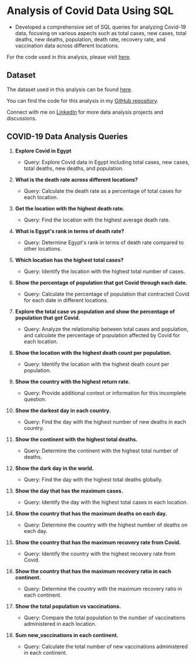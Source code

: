 # Analysis of Covid Data Using SQL
- Developed a comprehensive set of SQL queries for analyzing Covid-19 data, focusing on various aspects such as total cases, new cases, total deaths, new deaths, population, death rate, recovery rate, and vaccination data across different locations.


For the code used in this analysis, please visit [here](https://github.com/abdelrahmanfaheem/Analysis-Covid-Data-Using-SQL-/blob/main/Exploing%20Data%20Analysis%20Using%20SQL%20CovidDataSet.sql).

## Dataset
The dataset used in this analysis can be found [here](https://ourworldindata.org/covid-deaths).

You can find the code for this analysis in my [GitHub repository](https://github.com/abdelrahmanfaheem).

Connect with me on [LinkedIn](https://www.linkedin.com/in/abdelrahmanfaheem/) for more data analysis projects and discussions.

## COVID-19 Data Analysis Queries

1. **Explore Covid in Egypt**
   - Query: Explore Covid data in Egypt including total cases, new cases, total deaths, new deaths, and population.

2. **What is the death rate across different locations?**
   - Query: Calculate the death rate as a percentage of total cases for each location.

3. **Get the location with the highest death rate.**
   - Query: Find the location with the highest average death rate.

4. **What is Egypt's rank in terms of death rate?**
   - Query: Determine Egypt's rank in terms of death rate compared to other locations.

5. **Which location has the highest total cases?**
   - Query: Identify the location with the highest total number of cases.

6. **Show the percentage of population that got Covid through each date.**
   - Query: Calculate the percentage of population that contracted Covid for each date in different locations.

7. **Explore the total case vs population and show the percentage of population that got Covid.**
   - Query: Analyze the relationship between total cases and population, and calculate the percentage of population affected by Covid for each location.

8. **Show the location with the highest death count per population.**
   - Query: Identify the location with the highest death count per population.

9. **Show the country with the highest return rate.**
   - Query: Provide additional context or information for this incomplete question.

10. **Show the darkest day in each country.**
    - Query: Find the day with the highest number of new deaths in each country.

11. **Show the continent with the highest total deaths.**
    - Query: Determine the continent with the highest total number of deaths.

12. **Show the dark day in the world.**
    - Query: Find the day with the highest total deaths globally.

13. **Show the day that has the maximum cases.**
    - Query: Identify the day with the highest total cases in each location.

14. **Show the country that has the maximum deaths on each day.**
    - Query: Determine the country with the highest number of deaths on each day.

15. **Show the country that has the maximum recovery rate from Covid.**
    - Query: Identify the country with the highest recovery rate from Covid.

16. **Show the country that has the maximum recovery ratio in each continent.**
    - Query: Determine the country with the maximum recovery ratio in each continent.

17. **Show the total population vs vaccinations.**
    - Query: Compare the total population to the number of vaccinations administered in each location.

18. **Sum new_vaccinations in each continent.**
    - Query: Calculate the total number of new vaccinations administered in each continent.
